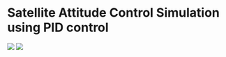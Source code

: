 # Satellite Attitude Control Simulation using PID control

<img src="[./Simulation.png](https://github.com/cheolsoon0604/CBSH_2024_3-1_Hydrosphere_Project/blob/master/Simulation.png)">
<img src="[./Result.png](https://github.com/cheolsoon0604/CBSH_2024_3-1_Hydrosphere_Project/blob/master/Result.png)">
